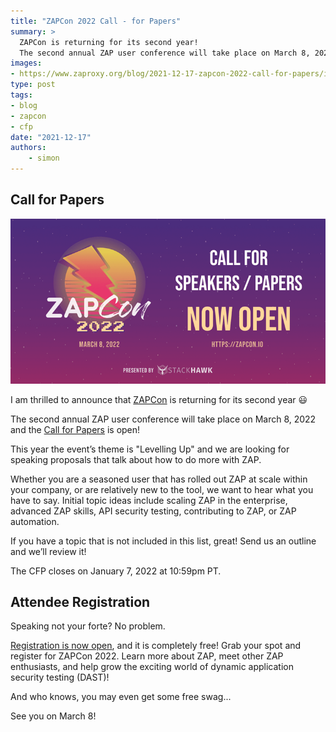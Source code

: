 ```yaml
---
title: "ZAPCon 2022 Call - for Papers"
summary: >
  ZAPCon is returning for its second year!
  The second annual ZAP user conference will take place on March 8, 2022 and the [Call for Papers](https://sessionize.com/zapcon2-cfs) is open!. 
images:
- https://www.zaproxy.org/blog/2021-12-17-zapcon-2022-call-for-papers/images/zapcon-2022-cfp.png
type: post
tags:
- blog
- zapcon
- cfp
date: "2021-12-17"
authors: 
    - simon
---
```


## Call for Papers

![ZAPCon 2022 CFP](images/zapcon-2022-cfp.png)

I am thrilled to announce that [ZAPCon](https://zapcon.io/) is returning for its second year :smiley:
 
The second annual ZAP user conference will take place on March 8, 2022 and the [Call for Papers](https://sessionize.com/zapcon2-cfs) is open!

This year the event’s theme is "Levelling Up" and we are looking for speaking proposals that talk about how to do more with ZAP. 

Whether you are a seasoned user that has rolled out ZAP at scale within your company, or are relatively new to the tool, we want to hear what you have to say. Initial topic ideas include scaling ZAP in the enterprise, advanced ZAP skills, API security testing, contributing to ZAP, or ZAP automation. 

If you have a topic that is not included in this list, great! Send us an outline and we’ll review it!

The CFP closes on January 7, 2022 at 10:59pm PT. 

## Attendee Registration

Speaking not your forte? No problem. 

[Registration is now open](https://hopin.com/events/zapcon/registration), and it is completely free! Grab your spot and register for ZAPCon 2022.
Learn more about ZAP, meet other ZAP enthusiasts, and help grow the exciting world of dynamic application security testing (DAST)! 

And who knows, you may even get some free swag...

See you on March 8!
